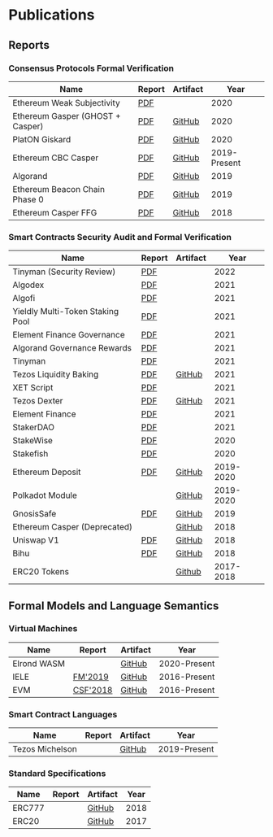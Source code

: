 # Publications

## Reports

### Consensus Protocols Formal Verification

| Name | Report | Artifact | Year |
| ---- | ------ | -------- | ---- |
| Ethereum Weak Subjectivity | [PDF](https://github.com/runtimeverification/beacon-chain-verification/blob/master/weak-subjectivity/weak-subjectivity-analysis.pdf) |  | 2020 |
| Ethereum Gasper (GHOST + Casper) | [PDF](reports/consensus-protocols/Ethereum-Gasper.pdf) | [GitHub](https://github.com/runtimeverification/beacon-chain-verification) | 2020 |
| PlatON Giskard | [PDF](reports/consensus-protocols/PlatON-Giskard.pdf) | [GitHub](https://github.com/runtimeverification/giskard-verification) | 2020 |
| Ethereum CBC Casper | [PDF](reports/consensus-protocols/CBC-Casper.pdf) | [GitHub](https://github.com/runtimeverification/casper-cbc-proofs) | 2019-Present |
| Algorand | [PDF](reports/consensus-protocols/Algorand.pdf) | [GitHub](https://github.com/runtimeverification/algorand-verification) | 2019 |
| Ethereum Beacon Chain Phase 0 | [PDF](reports/consensus-protocols/Ethereum-BeaconChain.pdf) | [GitHub](https://github.com/runtimeverification/beacon-chain-spec) | 2019 |
| Ethereum Casper FFG | [PDF](reports/consensus-protocols/Ethereum-Casper.pdf) | [GitHub](https://github.com/runtimeverification/casper-proofs) | 2018 |

### Smart Contracts Security Audit and Formal Verification

| Name | Report | Artifact | Year |
| ---- | ------ | -------- | ---- |
| Tinyman (Security Review) | [PDF](reports/smart-contracts/Tinyman-security-review.pdf) | | 2022 |
| Algodex | [PDF](reports/smart-contracts/Algodex_Dec.pdf)| | 2021 |
| Algofi | [PDF](reports/smart-contracts/Algofi.pdf) | | 2021 |
| Yieldly Multi-Token Staking Pool | [PDF](reports/smart-contracts/yieldly-multi-pool-audit-report.pdf) | | 2021 |
| Element Finance Governance | [PDF](reports/smart-contracts/Element_Finance_Governance_Security_Audit_Report.pdf) | | 2021 |
| Algorand Governance Rewards | [PDF](reports/smart-contracts/Algorand_Governance_Rewards_audit_report.pdf) | | 2021 |
| Tinyman | [PDF](reports/smart-contracts/Tinyman.pdf) | | 2021 |
| Tezos Liquidity Baking | [PDF](reports/smart-contracts/Tezos-Dexter-Liquidity-Baking.pdf) | [GitHub](https://github.com/runtimeverification/michelson-semantics/tree/master/tests/proofs/liquidity-baking) | 2021 |
| XET Script | [PDF](reports/smart-contracts/XET-script.pdf) | | 2021 |
| Tezos Dexter | [PDF](reports/smart-contracts/Tezos-Dexter.pdf) | [GitHub](https://github.com/runtimeverification/michelson-semantics/tree/master/tests/proofs/dexter) | 2021 |
| Element Finance | [PDF](reports/smart-contracts/ElementFinance.pdf) | | 2021 |
| StakerDAO | [PDF](reports/smart-contracts/StakerDAO.pdf) | | 2021 |
| StakeWise | [PDF](reports/smart-contracts/StakeWise.pdf) | | 2020 |
| Stakefish | [PDF](reports/smart-contracts/Stakefish-BatchDeposit.pdf) | | 2020 |
| Ethereum Deposit | [PDF](reports/smart-contracts/Ethereum-Deposit.pdf) | [GitHub](https://github.com/runtimeverification/deposit-contract-verification) | 2019-2020 |
| Polkadot Module | | [GitHub](https://github.com/runtimeverification/polkadot-verification) | 2019-2020 |
| GnosisSafe | [PDF](reports/smart-contracts/GnosisSafe.pdf) | [GitHub](https://github.com/runtimeverification/verified-smart-contracts/tree/master/gnosis) | 2019 |
| Ethereum Casper (Deprecated) | | [GitHub](https://github.com/runtimeverification/verified-smart-contracts/tree/master/casper) | 2018 |
| Uniswap V1 | [PDF](reports/smart-contracts/Uniswap-V1.pdf) | [GitHub](https://github.com/runtimeverification/verified-smart-contracts/tree/master/uniswap) | 2018 |
| Bihu | [PDF](reports/smart-contracts/Bihu.pdf) | [GitHub](https://github.com/runtimeverification/verified-smart-contracts/tree/master/bihu) | 2018 |
| ERC20 Tokens | | [Github](https://github.com/runtimeverification/verified-smart-contracts/tree/master/erc20) | 2017-2018 |

## Formal Models and Language Semantics

### Virtual Machines

| Name | Report | Artifact | Year |
| ---- | ------ | -------- | ---- |
| Elrond WASM | | [GitHub](https://github.com/runtimeverification/elrond-semantics) | 2020-Present |
| IELE | [FM'2019](http://fsl.cs.illinois.edu/FSL/papers/2019/kasampalis-guth-moore-serbanuta-zhang-filaretti-serbanuta-johnson-rosu-2019-fm/kasampalis-guth-moore-serbanuta-zhang-filaretti-serbanuta-johnson-rosu-2019-fm-public.pdf) | [GitHub](https://github.com/runtimeverification/iele-semantics) | 2016-Present |
| EVM | [CSF'2018](https://daejunpark.github.io/kevm.pdf) | [GitHub](https://github.com/kframework/evm-semantics) | 2016-Present |

### Smart Contract Languages

| Name | Report | Artifact | Year |
| ---- | ------ | -------- | ---- |
| Tezos Michelson | | [GitHub](https://github.com/runtimeverification/michelson-semantics) | 2019-Present |

### Standard Specifications

| Name | Report | Artifact | Year |
| ---- | ------ | -------- | ---- |
| ERC777 | | [GitHub](https://github.com/runtimeverification/erc777-semantics) | 2018 |
| ERC20 | | [GitHub](https://github.com/runtimeverification/erc20-semantics) | 2017 |
